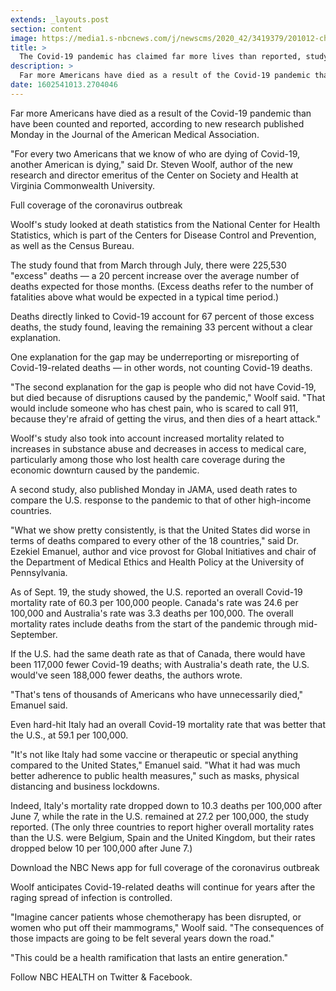 ```yaml
--- 
extends: _layouts.post 
section: content 
image: https://media1.s-nbcnews.com/j/newscms/2020_42/3419379/201012-chairs-coronavirus-deaths-jm-1040_138986161be81e83bd74635b4be26a58.nbcnews-fp-1200-630.jpg 
title: > 
  The Covid-19 pandemic has claimed far more lives than reported, study says 
description: > 
  Far more Americans have died as a result of the Covid-19 pandemic than have been counted and reported, according to new research published Monday in the Journal of the American Medical Association.One explanation for the gap may be underreporting or misreporting of Covid-19-related deaths — in other words, not counting Covid-19 deaths.As of Sept. 19, the study showed, the U.S. reported an overall Covid-19 mortality rate of 60.3 per 100,000 people.The overall mortality rates include deaths from the start of the pandemic through mid-September.Even hard-hit Italy had an overall Covid-19 mortality rate that was better that the U.S., at 59.1 per 100,000. 
date: 1602541013.2704046 
--- 
```

Far more Americans have died as a result of the Covid-19 pandemic than have been counted and reported, according to new research published Monday in the Journal of the American Medical Association.

"For every two Americans that we know of who are dying of Covid-19, another American is dying," said Dr. Steven Woolf, author of the new research and director emeritus of the Center on Society and Health at Virginia Commonwealth University.

Full coverage of the coronavirus outbreak

Woolf's study looked at death statistics from the National Center for Health Statistics, which is part of the Centers for Disease Control and Prevention, as well as the Census Bureau.

The study found that from March through July, there were 225,530 "excess" deaths — a 20 percent increase over the average number of deaths expected for those months. (Excess deaths refer to the number of fatalities above what would be expected in a typical time period.)

Deaths directly linked to Covid-19 account for 67 percent of those excess deaths, the study found, leaving the remaining 33 percent without a clear explanation.

One explanation for the gap may be underreporting or misreporting of Covid-19-related deaths — in other words, not counting Covid-19 deaths.

"The second explanation for the gap is people who did not have Covid-19, but died because of disruptions caused by the pandemic," Woolf said. "That would include someone who has chest pain, who is scared to call 911, because they're afraid of getting the virus, and then dies of a heart attack."

Woolf's study also took into account increased mortality related to increases in substance abuse and decreases in access to medical care, particularly among those who lost health care coverage during the economic downturn caused by the pandemic.

A second study, also published Monday in JAMA, used death rates to compare the U.S. response to the pandemic to that of other high-income countries.

"What we show pretty consistently, is that the United States did worse in terms of deaths compared to every other of the 18 countries," said Dr. Ezekiel Emanuel, author and vice provost for Global Initiatives and chair of the Department of Medical Ethics and Health Policy at the University of Pennsylvania.

As of Sept. 19, the study showed, the U.S. reported an overall Covid-19 mortality rate of 60.3 per 100,000 people. Canada's rate was 24.6 per 100,000 and Australia's rate was 3.3 deaths per 100,000. The overall mortality rates include deaths from the start of the pandemic through mid-September.

If the U.S. had the same death rate as that of Canada, there would have been 117,000 fewer Covid-19 deaths; with Australia's death rate, the U.S. would've seen 188,000 fewer deaths, the authors wrote.

"That's tens of thousands of Americans who have unnecessarily died," Emanuel said.

Even hard-hit Italy had an overall Covid-19 mortality rate that was better that the U.S., at 59.1 per 100,000.

"It's not like Italy had some vaccine or therapeutic or special anything compared to the United States," Emanuel said. "What it had was much better adherence to public health measures," such as masks, physical distancing and business lockdowns.

Indeed, Italy's mortality rate dropped down to 10.3 deaths per 100,000 after June 7, while the rate in the U.S. remained at 27.2 per 100,000, the study reported. (The only three countries to report higher overall mortality rates than the U.S. were Belgium, Spain and the United Kingdom, but their rates dropped below 10 per 100,000 after June 7.)

Download the NBC News app for full coverage of the coronavirus outbreak

Woolf anticipates Covid-19-related deaths will continue for years after the raging spread of infection is controlled.

"Imagine cancer patients whose chemotherapy has been disrupted, or women who put off their mammograms," Woolf said. "The consequences of those impacts are going to be felt several years down the road."

"This could be a health ramification that lasts an entire generation."

Follow NBC HEALTH on Twitter & Facebook.